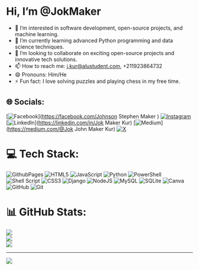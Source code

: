 # Hi, I’m @JokMaker

- 👀 I’m interested in software development, open-source projects, and machine learning.
- 🌱 I’m currently learning advanced Python programming and data science techniques.
- 💞️ I’m looking to collaborate on exciting open-source projects and innovative tech solutions.
- 📫 How to reach me: j.kur@alustudent.com, +211923864732
- 😄 Pronouns: Him/He
- ⚡ Fun fact: I love solving puzzles and playing chess in my free time.

<!---
JokMaker/JokMaker is a ✨ special ✨ repository because its `README.md` (this file) appears on your GitHub profile.
You can click the Preview link to take a look at your changes.
--->


## 🌐 Socials:
[![Facebook](https://img.shields.io/badge/Facebook-%231877F2.svg?logo=Facebook&logoColor=white)](https://facebook.com/Johnson Stephen Maker ) [![Instagram](https://img.shields.io/badge/Instagram-%23E4405F.svg?logo=Instagram&logoColor=white)](https://instagram.com/johnsonmaker) [![LinkedIn](https://img.shields.io/badge/LinkedIn-%230077B5.svg?logo=linkedin&logoColor=white)](https://linkedin.com/in/Jok Maker Kur) [![Medium](https://img.shields.io/badge/Medium-12100E?logo=medium&logoColor=white)](https://medium.com/@Jok John Maker Kur) [![X](https://img.shields.io/badge/X-black.svg?logo=X&logoColor=white)](https://x.com/Jokmaker12) 

# 💻 Tech Stack:
![GithubPages](https://img.shields.io/badge/github%20pages-121013?style=for-the-badge&logo=github&logoColor=white) ![HTML5](https://img.shields.io/badge/html5-%23E34F26.svg?style=for-the-badge&logo=html5&logoColor=white) ![JavaScript](https://img.shields.io/badge/javascript-%23323330.svg?style=for-the-badge&logo=javascript&logoColor=%23F7DF1E) ![Python](https://img.shields.io/badge/python-3670A0?style=for-the-badge&logo=python&logoColor=ffdd54) ![PowerShell](https://img.shields.io/badge/PowerShell-%235391FE.svg?style=for-the-badge&logo=powershell&logoColor=white) ![Shell Script](https://img.shields.io/badge/shell_script-%23121011.svg?style=for-the-badge&logo=gnu-bash&logoColor=white) ![CSS3](https://img.shields.io/badge/css3-%231572B6.svg?style=for-the-badge&logo=css3&logoColor=white) ![Django](https://img.shields.io/badge/django-%23092E20.svg?style=for-the-badge&logo=django&logoColor=white) ![NodeJS](https://img.shields.io/badge/node.js-6DA55F?style=for-the-badge&logo=node.js&logoColor=white) ![MySQL](https://img.shields.io/badge/mysql-4479A1.svg?style=for-the-badge&logo=mysql&logoColor=white) ![SQLite](https://img.shields.io/badge/sqlite-%2307405e.svg?style=for-the-badge&logo=sqlite&logoColor=white) ![Canva](https://img.shields.io/badge/Canva-%2300C4CC.svg?style=for-the-badge&logo=Canva&logoColor=white) ![GitHub](https://img.shields.io/badge/github-%23121011.svg?style=for-the-badge&logo=github&logoColor=white) ![Git](https://img.shields.io/badge/git-%23F05033.svg?style=for-the-badge&logo=git&logoColor=white)
# 📊 GitHub Stats:
![](https://github-readme-stats.vercel.app/api?username=JokMaker&theme=dark&hide_border=false&include_all_commits=false&count_private=false)<br/>
![](https://github-readme-streak-stats.herokuapp.com/?user=JokMaker&theme=dark&hide_border=false)<br/>
![](https://github-readme-stats.vercel.app/api/top-langs/?username=JokMaker&theme=dark&hide_border=false&include_all_commits=false&count_private=false&layout=compact)

---
[![](https://visitcount.itsvg.in/api?id=JokMaker&icon=0&color=0)](https://visitcount.itsvg.in)

<!-- Proudly created with GPRM ( https://gprm.itsvg.in ) -->
